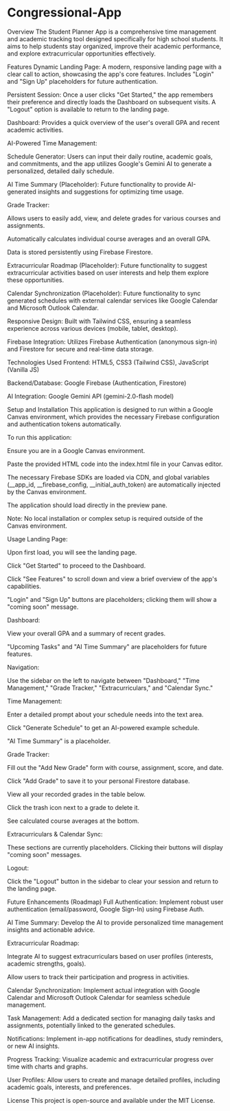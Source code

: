 # Congressional-App

Overview
The Student Planner App is a comprehensive time management and academic tracking tool designed specifically for high school students. It aims to help students stay organized, improve their academic performance, and explore extracurricular opportunities effectively.

Features
Dynamic Landing Page: A modern, responsive landing page with a clear call to action, showcasing the app's core features. Includes "Login" and "Sign Up" placeholders for future authentication.

Persistent Session: Once a user clicks "Get Started," the app remembers their preference and directly loads the Dashboard on subsequent visits. A "Logout" option is available to return to the landing page.

Dashboard: Provides a quick overview of the user's overall GPA and recent academic activities.

AI-Powered Time Management:

Schedule Generator: Users can input their daily routine, academic goals, and commitments, and the app utilizes Google's Gemini AI to generate a personalized, detailed daily schedule.

AI Time Summary (Placeholder): Future functionality to provide AI-generated insights and suggestions for optimizing time usage.

Grade Tracker:

Allows users to easily add, view, and delete grades for various courses and assignments.

Automatically calculates individual course averages and an overall GPA.

Data is stored persistently using Firebase Firestore.

Extracurricular Roadmap (Placeholder): Future functionality to suggest extracurricular activities based on user interests and help them explore these opportunities.

Calendar Synchronization (Placeholder): Future functionality to sync generated schedules with external calendar services like Google Calendar and Microsoft Outlook Calendar.

Responsive Design: Built with Tailwind CSS, ensuring a seamless experience across various devices (mobile, tablet, desktop).

Firebase Integration: Utilizes Firebase Authentication (anonymous sign-in) and Firestore for secure and real-time data storage.

Technologies Used
Frontend: HTML5, CSS3 (Tailwind CSS), JavaScript (Vanilla JS)

Backend/Database: Google Firebase (Authentication, Firestore)

AI Integration: Google Gemini API (gemini-2.0-flash model)

Setup and Installation
This application is designed to run within a Google Canvas environment, which provides the necessary Firebase configuration and authentication tokens automatically.

To run this application:

Ensure you are in a Google Canvas environment.

Paste the provided HTML code into the index.html file in your Canvas editor.

The necessary Firebase SDKs are loaded via CDN, and global variables (__app_id, __firebase_config, __initial_auth_token) are automatically injected by the Canvas environment.

The application should load directly in the preview pane.

Note: No local installation or complex setup is required outside of the Canvas environment.

Usage
Landing Page:

Upon first load, you will see the landing page.

Click "Get Started" to proceed to the Dashboard.

Click "See Features" to scroll down and view a brief overview of the app's capabilities.

"Login" and "Sign Up" buttons are placeholders; clicking them will show a "coming soon" message.

Dashboard:

View your overall GPA and a summary of recent grades.

"Upcoming Tasks" and "AI Time Summary" are placeholders for future features.

Navigation:

Use the sidebar on the left to navigate between "Dashboard," "Time Management," "Grade Tracker," "Extracurriculars," and "Calendar Sync."

Time Management:

Enter a detailed prompt about your schedule needs into the text area.

Click "Generate Schedule" to get an AI-powered example schedule.

"AI Time Summary" is a placeholder.

Grade Tracker:

Fill out the "Add New Grade" form with course, assignment, score, and date.

Click "Add Grade" to save it to your personal Firestore database.

View all your recorded grades in the table below.

Click the trash icon next to a grade to delete it.

See calculated course averages at the bottom.

Extracurriculars & Calendar Sync:

These sections are currently placeholders. Clicking their buttons will display "coming soon" messages.

Logout:

Click the "Logout" button in the sidebar to clear your session and return to the landing page.

Future Enhancements (Roadmap)
Full Authentication: Implement robust user authentication (email/password, Google Sign-In) using Firebase Auth.

AI Time Summary: Develop the AI to provide personalized time management insights and actionable advice.

Extracurricular Roadmap:

Integrate AI to suggest extracurriculars based on user profiles (interests, academic strengths, goals).

Allow users to track their participation and progress in activities.

Calendar Synchronization: Implement actual integration with Google Calendar and Microsoft Outlook Calendar for seamless schedule management.

Task Management: Add a dedicated section for managing daily tasks and assignments, potentially linked to the generated schedules.

Notifications: Implement in-app notifications for deadlines, study reminders, or new AI insights.

Progress Tracking: Visualize academic and extracurricular progress over time with charts and graphs.

User Profiles: Allow users to create and manage detailed profiles, including academic goals, interests, and preferences.

License
This project is open-source and available under the MIT License.
